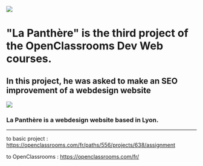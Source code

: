 ![](16450043954887_cover%20small.png)
# "La Panthère" is the third project of the OpenClassrooms Dev Web courses.
## In this project, he was asked to make an SEO improvement of a webdesign website
![](home%20page%20la%20panthère.png)

### La Panthère is a webdesign website based in Lyon.

---
to basic project : https://openclassrooms.com/fr/paths/556/projects/638/assignment

to OpenClassrooms : https://openclassrooms.com/fr/

